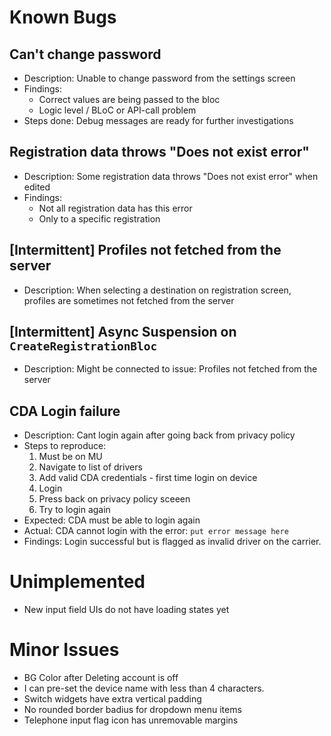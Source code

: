 # Known Bugs

## Can't change password
- Description: Unable to change password from the settings screen
- Findings:
    - Correct values are being passed to the bloc
    - Logic level / BLoC or API-call problem 
- Steps done: Debug messages are ready for further investigations

## Registration data throws "Does not exist error"
- Description: Some registration data throws "Does not exist error" when edited
- Findings:
    - Not all registration data has this error
    - Only to a specific registration

## [Intermittent] Profiles not fetched from the server
- Description: When selecting a destination on registration screen, profiles are sometimes not fetched from the server

## [Intermittent] Async Suspension on `CreateRegistrationBloc`
- Description: Might be connected to issue: Profiles not fetched from the server

## CDA Login failure 
- Description: Cant login again after going back from privacy policy
- Steps to reproduce:
    1. Must be on MU
    2. Navigate to list of drivers
    3. Add valid CDA credentials - first time login on device
    4. Login
    5. Press back on privacy policy sceeen
    6. Try to login again
- Expected: CDA must be able to login again
- Actual: CDA cannot login with the error: `put error message here`
- Findings: Login successful but is flagged as invalid driver on the carrier.

# Unimplemented
- New input field UIs do not have loading states yet

# Minor Issues
- BG Color after Deleting account is off
- I can pre-set the device name with less than 4 characters.
- Switch widgets have extra vertical padding
- No rounded border badius for dropdown menu items
- Telephone input flag icon has unremovable margins